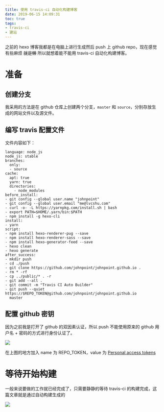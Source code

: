 ```yaml
---
title: 使用 travis-ci 自动化构建博客
date: 2019-06-15 14:09:31
toc: true
tags:
- travis-ci
- 建站
---
```


之前的 hexo 博客我都是在电脑上进行生成然后 push 上 github repo，现在感觉有些麻烦 ~~就是懒~~ 所以就想着能不能用 travis-ci 自动化构建博客。<!--more-->

# 准备

## 创建分支

我采用的方法是在 github 仓库上创建两个分支，`master` 和 `source`，分别存放生成的网站文件以及源文件。

## 编写 travis 配置文件

文件内容如下：

```
language: node_js
node_js: stable
branches:
  only:
  - source
cache:
  apt: true
  yarn: true
  directories:
    - node_modules
before_install:
- git config --global user.name "johnpoint"
- git config --global user.email "me@lvcshu.com"
- curl -o- -L https://yarnpkg.com/install.sh | bash
- export PATH=$HOME/.yarn/bin:$PATH
- npm install -g hexo-cli
install:
- yarn
script:
- npm install hexo-renderer-pug --save
- npm install hexo-renderer-sass --save
- npm install hexo-generator-feed --save
- hexo clean
- hexo generate
after_success:
- mkdir push
- cd ./push
- git clone https://github.com/johnpoint/johnpoint.github.io .
- rm * -rf
- cp ../public/* . -r
- git add --all .
- git commit -m "Travis CI Auto Builder"
- git push --quiet https://$REPO_TOKEN@github.com/johnpoint/johnpoint.github.io
  master
```

## 配置 github 密钥

因为之前我是打开了 github 的双因素认证，所以 push 不能使用原来的 github 用户名 + 密码的方式进行身份认证了。

![](https://cdn.lvcshu.info/img/20190615001.png)

在上图的地方加入 name 为 REPO_TOKEN，value 为 [Personal access tokens](https://github.com/settings/tokens) 


# 等待开始构建

一般来说要做的工作就已经完成了，只需要静静的等待 travis-ci 的构建完成，这篇文章就是通过自动构建生成的

![](https://cdn.lvcshu.info/img/20190615002.png)